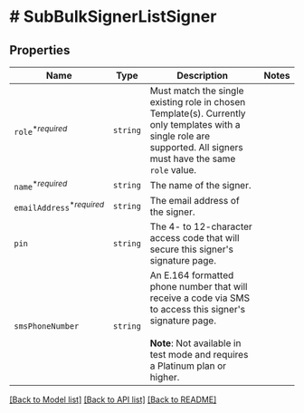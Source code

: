 # # SubBulkSignerListSigner



## Properties

Name | Type | Description | Notes
------------ | ------------- | ------------- | -------------
| `role`<sup>*_required_</sup> | ```string``` |  Must match the single existing role in chosen Template(s). Currently only templates with a single role are supported. All signers must have the same `role` value.  |  |
| `name`<sup>*_required_</sup> | ```string``` |  The name of the signer.  |  |
| `emailAddress`<sup>*_required_</sup> | ```string``` |  The email address of the signer.  |  |
| `pin` | ```string``` |  The 4- to 12-character access code that will secure this signer&#39;s signature page.  |  |
| `smsPhoneNumber` | ```string``` |  An E.164 formatted phone number that will receive a code via SMS to access this signer&#39;s signature page.<br><br>**Note**: Not available in test mode and requires a Platinum plan or higher.  |  |

[[Back to Model list]](../../README.md#models) [[Back to API list]](../../README.md#endpoints) [[Back to README]](../../README.md)
